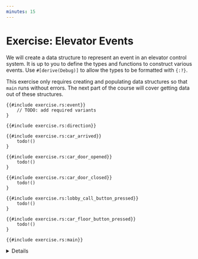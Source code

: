 ```yaml
---
minutes: 15
---
```


# Exercise: Elevator Events

We will create a data structure to represent an event in an elevator control
system. It is up to you to define the types and functions to construct various
events. Use `#[derive(Debug)]` to allow the types to be formatted with `{:?}`.

This exercise only requires creating and populating data structures so that
`main` runs without errors. The next part of the course will cover getting data
out of these structures.

```rust,editable,should_panic
{{#include exercise.rs:event}}
    // TODO: add required variants
}

{{#include exercise.rs:direction}}

{{#include exercise.rs:car_arrived}}
    todo!()
}

{{#include exercise.rs:car_door_opened}}
    todo!()
}

{{#include exercise.rs:car_door_closed}}
    todo!()
}

{{#include exercise.rs:lobby_call_button_pressed}}
    todo!()
}

{{#include exercise.rs:car_floor_button_pressed}}
    todo!()
}

{{#include exercise.rs:main}}
```

<details>

- If students ask about `#![allow(dead_code)]` at the top of the exercise, it's
  necessary because the only thing we do with the `Event` type is print it out.
  Due to a nuance of how the compiler checks for dead code this causes it to
  think the code is unused. They can ignore it for the purpose of this exercise.

</details>
